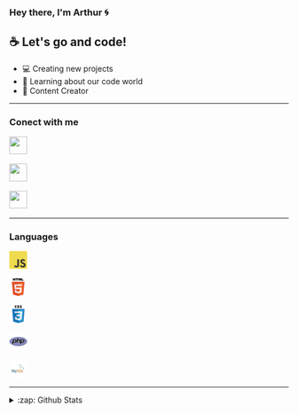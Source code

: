 ### Hey there, I'm Arthur 🌀

##  ☕ Let's go and code! 
- 💻 Creating new projects
- 🥋 Learning about our code world
- 🍿  Content Creator 
___

### Conect with me
<p><img height="32" width="32" src="https://cdn.jsdelivr.net/npm/simple-icons@v4/icons/linkedin.svg" /></p>

<p><img height="32" width="32" src="https://cdn.jsdelivr.net/npm/simple-icons@v4/icons/gmail.svg" /></p>

<p><img height="32" width="32" src="https://cdn.jsdelivr.net/npm/simple-icons@v4/icons/youtube.svg" /></p>

---
### Languages 
<p><img height="32" width="32" src="https://raw.githubusercontent.com/github/explore/80688e429a7d4ef2fca1e82350fe8e3517d3494d/topics/javascript/javascript.png" /></p>

<p><img height="32" width="32" src="https://raw.githubusercontent.com/github/explore/80688e429a7d4ef2fca1e82350fe8e3517d3494d/topics/html/html.png" /></p>

<p><img height="32" width="32" src="https://raw.githubusercontent.com/github/explore/80688e429a7d4ef2fca1e82350fe8e3517d3494d/topics/css/css.png" /></p>

<p><img height="32" width="32" src="https://raw.githubusercontent.com/github/explore/80688e429a7d4ef2fca1e82350fe8e3517d3494d/topics/php/php.png" /></p>

<p><img height="32" width="32" src="https://raw.githubusercontent.com/github/explore/80688e429a7d4ef2fca1e82350fe8e3517d3494d/topics/mysql/mysql.png" /></p>

---
<details>
  <summary>:zap: Github Stats</summary>
  
<img src="https://github-stats.arthurcotrim.vercel.app/api?username=arthurcotrim&show_icons=true&hide_border=true">

</details>

